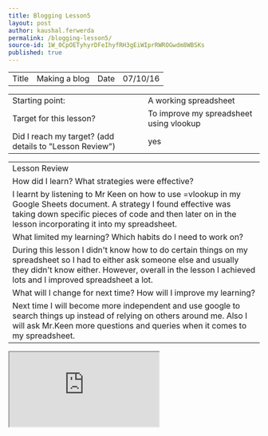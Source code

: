 ```yaml
---
title: Blogging Lesson5
layout: post
author: kaushal.ferwerda
permalink: /blogging-lesson5/
source-id: 1W_0CpOETyhyrDFeIhyfRH3gEiWIprRWROGwdm8WBSKs
published: true
---
```

<table>
  <tr>
    <td>Title</td>
    <td>Making a blog</td>
    <td>Date</td>
    <td>07/10/16</td>
  </tr>
</table>


<table>
  <tr>
    <td>Starting point:</td>
    <td>A working spreadsheet</td>
  </tr>
  <tr>
    <td>Target for this lesson?</td>
    <td>To improve my spreadsheet using vlookup</td>
  </tr>
  <tr>
    <td>Did I reach my target? 
(add details to "Lesson Review")</td>
    <td> yes</td>
  </tr>
</table>


<table>
  <tr>
    <td>Lesson Review</td>
  </tr>
  <tr>
    <td>How did I learn? What strategies were effective? </td>
  </tr>
  <tr>
    <td>I learnt by listening to Mr Keen on how to use =vlookup in my Google Sheets document. A strategy I found effective was taking down specific pieces of code and then later on in the lesson incorporating it into my spreadsheet.</td>
  </tr>
  <tr>
    <td>What limited my learning? Which habits do I need to work on? </td>
  </tr>
  <tr>
    <td>During this lesson I didn't know how to do certain things on my spreadsheet so I had to either ask someone else and usually they didn't know either. However, overall in the lesson I achieved lots and I improved spreadsheet a lot.</td>
  </tr>
  <tr>
    <td>What will I change for next time? How will I improve my learning?</td>
  </tr>
  <tr>
    <td>Next time I will become more independent and use google to search things up instead of relying on others around me. Also I will ask Mr.Keen more questions and queries when it comes to my spreadsheet.</td>
  </tr>
</table>
<iframe src="https://docs.google.com/spreadsheets/d/1xYR58g58r2Dlj9snMO8ZRraML33oscNC_qV9OITGTu0/pubhtml?widget=true&amp;headers=false"></iframe>


